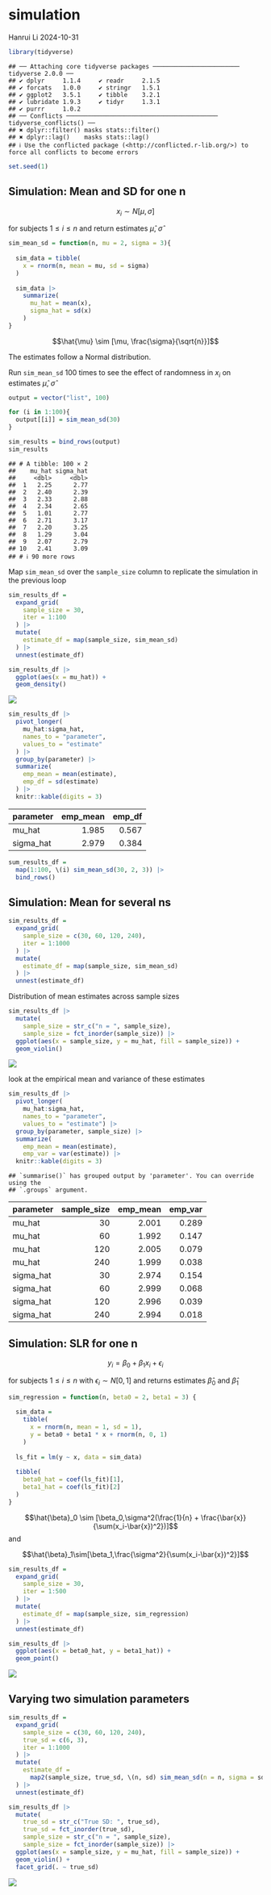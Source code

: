 simulation
================
Hanrui Li
2024-10-31

``` r
library(tidyverse)
```

    ## ── Attaching core tidyverse packages ──────────────────────── tidyverse 2.0.0 ──
    ## ✔ dplyr     1.1.4     ✔ readr     2.1.5
    ## ✔ forcats   1.0.0     ✔ stringr   1.5.1
    ## ✔ ggplot2   3.5.1     ✔ tibble    3.2.1
    ## ✔ lubridate 1.9.3     ✔ tidyr     1.3.1
    ## ✔ purrr     1.0.2     
    ## ── Conflicts ────────────────────────────────────────── tidyverse_conflicts() ──
    ## ✖ dplyr::filter() masks stats::filter()
    ## ✖ dplyr::lag()    masks stats::lag()
    ## ℹ Use the conflicted package (<http://conflicted.r-lib.org/>) to force all conflicts to become errors

``` r
set.seed(1)
```

## Simulation: Mean and SD for one **n**

$$x_i \sim N[\mu, \sigma]$$

for subjects $1 \le i \le n$ and return estimates $\hat{\mu}$,
$\hat{\sigma}$

``` r
sim_mean_sd = function(n, mu = 2, sigma = 3){
  
  sim_data = tibble(
    x = rnorm(n, mean = mu, sd = sigma)
  )
  
  sim_data |>
    summarize(
      mu_hat = mean(x),
      sigma_hat = sd(x)
    )
}
```

$$\hat{\mu} \sim [\mu, \frac{\sigma}{\sqrt{n}}]$$

The estimates follow a Normal distribution.

Run `sim_mean_sd` 100 times to see the effect of randomness in $x_i$ on
estimates $\hat{\mu}$, $\hat{\sigma}$

``` r
output = vector("list", 100)

for (i in 1:100){
  output[[i]] = sim_mean_sd(30)
}

sim_results = bind_rows(output)
sim_results
```

    ## # A tibble: 100 × 2
    ##    mu_hat sigma_hat
    ##     <dbl>     <dbl>
    ##  1   2.25      2.77
    ##  2   2.40      2.39
    ##  3   2.33      2.88
    ##  4   2.34      2.65
    ##  5   1.01      2.77
    ##  6   2.71      3.17
    ##  7   2.20      3.25
    ##  8   1.29      3.04
    ##  9   2.07      2.79
    ## 10   2.41      3.09
    ## # ℹ 90 more rows

Map `sim_mean_sd` over the `sample_size` column to replicate the
simulation in the previous loop

``` r
sim_results_df = 
  expand_grid(
    sample_size = 30,
    iter = 1:100
  ) |>
  mutate(
    estimate_df = map(sample_size, sim_mean_sd)
  ) |>
  unnest(estimate_df)
```

``` r
sim_results_df |>
  ggplot(aes(x = mu_hat)) +
  geom_density()
```

![](simulation_files/figure-gfm/unnamed-chunk-5-1.png)<!-- -->

``` r
sim_results_df |>
  pivot_longer(
    mu_hat:sigma_hat,
    names_to = "parameter",
    values_to = "estimate"
  ) |>
  group_by(parameter) |>
  summarize(
    emp_mean = mean(estimate),
    emp_df = sd(estimate)
  ) |>
  knitr::kable(digits = 3)
```

| parameter | emp_mean | emp_df |
|:----------|---------:|-------:|
| mu_hat    |    1.985 |  0.567 |
| sigma_hat |    2.979 |  0.384 |

``` r
sum_results_df = 
  map(1:100, \(i) sim_mean_sd(30, 2, 3)) |>
  bind_rows()
```

## Simulation: Mean for several **n**s

``` r
sim_results_df = 
  expand_grid(
    sample_size = c(30, 60, 120, 240),
    iter = 1:1000
  ) |> 
  mutate(
    estimate_df = map(sample_size, sim_mean_sd)
  ) |> 
  unnest(estimate_df)
```

Distribution of mean estimates across sample sizes

``` r
sim_results_df |> 
  mutate(
    sample_size = str_c("n = ", sample_size),
    sample_size = fct_inorder(sample_size)) |> 
  ggplot(aes(x = sample_size, y = mu_hat, fill = sample_size)) + 
  geom_violin()
```

![](simulation_files/figure-gfm/unnamed-chunk-9-1.png)<!-- -->

look at the empirical mean and variance of these estimates

``` r
sim_results_df |> 
  pivot_longer(
    mu_hat:sigma_hat,
    names_to = "parameter", 
    values_to = "estimate") |> 
  group_by(parameter, sample_size) |> 
  summarize(
    emp_mean = mean(estimate),
    emp_var = var(estimate)) |> 
  knitr::kable(digits = 3)
```

    ## `summarise()` has grouped output by 'parameter'. You can override using the
    ## `.groups` argument.

| parameter | sample_size | emp_mean | emp_var |
|:----------|------------:|---------:|--------:|
| mu_hat    |          30 |    2.001 |   0.289 |
| mu_hat    |          60 |    1.992 |   0.147 |
| mu_hat    |         120 |    2.005 |   0.079 |
| mu_hat    |         240 |    1.999 |   0.038 |
| sigma_hat |          30 |    2.974 |   0.154 |
| sigma_hat |          60 |    2.999 |   0.068 |
| sigma_hat |         120 |    2.996 |   0.039 |
| sigma_hat |         240 |    2.994 |   0.018 |

## Simulation: SLR for one **n**

$$y_i = \beta_0+\beta_1 x_i + \epsilon_i$$

for subjects $1 \le i \le n$ with $\epsilon_i \sim N[0,1]$ and returns
estimates $\hat{\beta}_0$ and $\hat{\beta}_1$

``` r
sim_regression = function(n, beta0 = 2, beta1 = 3) {
  
  sim_data = 
    tibble(
      x = rnorm(n, mean = 1, sd = 1),
      y = beta0 + beta1 * x + rnorm(n, 0, 1)
    )
  
  ls_fit = lm(y ~ x, data = sim_data)
  
  tibble(
    beta0_hat = coef(ls_fit)[1],
    beta1_hat = coef(ls_fit)[2]
  )
}
```

$$\hat{\beta}_0 \sim [\beta_0,\sigma^2(\frac{1}{n} + \frac{\bar{x}}{\sum(x_i-\bar{x})^2})]$$
and

$$\hat{\beta}_1\sim[\beta_1,\frac{\sigma^2}{\sum(x_i-\bar{x})^2}]$$

``` r
sim_results_df = 
  expand_grid(
    sample_size = 30,
    iter = 1:500
  ) |> 
  mutate(
    estimate_df = map(sample_size, sim_regression)
  ) |> 
  unnest(estimate_df)
```

``` r
sim_results_df |> 
  ggplot(aes(x = beta0_hat, y = beta1_hat)) + 
  geom_point()
```

![](simulation_files/figure-gfm/unnamed-chunk-13-1.png)<!-- -->

## Varying two simulation parameters

``` r
sim_results_df = 
  expand_grid(
    sample_size = c(30, 60, 120, 240),
    true_sd = c(6, 3),
    iter = 1:1000
  ) |> 
  mutate(
    estimate_df = 
      map2(sample_size, true_sd, \(n, sd) sim_mean_sd(n = n, sigma = sd))
  ) |> 
  unnest(estimate_df)
```

``` r
sim_results_df |> 
  mutate(
    true_sd = str_c("True SD: ", true_sd),
    true_sd = fct_inorder(true_sd),
    sample_size = str_c("n = ", sample_size),
    sample_size = fct_inorder(sample_size)) |> 
  ggplot(aes(x = sample_size, y = mu_hat, fill = sample_size)) + 
  geom_violin() + 
  facet_grid(. ~ true_sd)
```

![](simulation_files/figure-gfm/unnamed-chunk-15-1.png)<!-- -->
